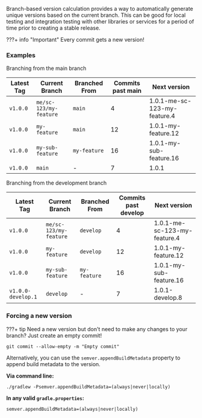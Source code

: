 Branch-based version calculation provides a way to automatically generate unique versions based on the current branch.
This can be good for local testing and integration testing with other libraries
or services for a period of time prior to creating a stable release.

???+ info "Important"
    Every commit gets a new version!

### Examples

Branching from the main branch

| Latest Tag | Current Branch         | Branched From | Commits past main | Next version                 |
|------------|------------------------|---------------|-------------------|------------------------------|
| `v1.0.0`   | `me/sc-123/my-feature` | `main`        | 4                 | 1.0.1-me-sc-123-my-feature.4 |
| `v1.0.0`   | `my-feature`           | `main`        | 12                | 1.0.1-my-feature.12          |
| `v1.0.0`   | `my-sub-feature`       | `my-feature`  | 16                | 1.0.1-my-sub-feature.16      |
| `v1.0.0`   | `main`                 | -             | 7                 | 1.0.1                        |

Branching from the development branch

| Latest Tag         | Current Branch         | Branched From | Commits past develop | Next version                 |
|--------------------|------------------------|---------------|----------------------|------------------------------|
| `v1.0.0`           | `me/sc-123/my-feature` | `develop`     | 4                    | 1.0.1-me-sc-123-my-feature.4 |
| `v1.0.0`           | `my-feature`           | `develop`     | 12                   | 1.0.1-my-feature.12          |
| `v1.0.0`           | `my-sub-feature`       | `my-feature`  | 16                   | 1.0.1-my-sub-feature.16      |
| `v1.0.0-develop.1` | `develop`              | -             | 7                    | 1.0.1-develop.8              |

### Forcing a new version

???+ tip
    Need a new version but don't need to make any changes to your branch?
    Just create an empty commit!

```shell
git commit --allow-empty -m "Empty commit"
```

Alternatively, you can use the `semver.appendBuildMetadata` property to append build metadata to the version.

**Via command line:**

```shell
./gradlew -Psemver.appendBuildMetadata=(always|never|locally)
```

**In any valid `gradle.properties`:**

```properties
semver.appendBuildMetadata=(always|never|locally)
```

